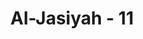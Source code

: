 ---
title: "Al-Jasiyah - 11"
no: 11
arabic_no: ١١
ayah: هٰذَا هُدًىۚ وَالَّذِيْنَ كَفَرُوْا بِاٰيٰتِ رَبِّهِمْ لَهُمْ عَذَابٌ مِّنْ رِّجْزٍ اَلِيْمٌ ࣖ
translation: "Ini (Al-Qur'an) adalah petunjuk. Dan orang-orang yang mengingkari ayat-ayat Tuhannya mereka akan mendapat azab berupa siksaan yang sangat pedih."
tafsir: "Dalam ayat ini dijelaskan bahwa Al-Qur'an adalah petunjuk yang berasal dari Allah, yang disampaikan-Nya kepada Muhammad saw, agar disampaikan kepada seluruh umat manusia. Petunjuk itu yang menuntun manusia ke jalan yang benar menuju kebahagiaan dunia dan akhirat.\n\nDiterangkan orang yang mengingkari petunjuk Al-Qur'an itu akan menempuh jalan yang sesat, jalan yang menuju kepada penderitaan hidup dunia dan akhirat.\n\nAl-Qur'an sebagai petunjuk dapat mengeluarkan manusia dari kesesatan menuju kebenaran, dari kekafiran menuju keimanan. Oleh karena itu, orang yang tidak beriman akan mendapat siksa yang sangat pedih."
---